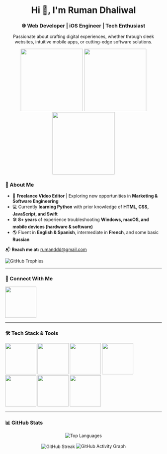 <h1 align="center">Hi 👋, I'm Ruman Dhaliwal</h1>
<h3 align="center">🌐 Web Developer | iOS Engineer | Tech Enthusiast</h3>

<p align="center">
  Passionate about crafting digital experiences, whether through sleek websites, intuitive mobile apps, or cutting-edge software solutions.
</p>

<div align="center">
  <img src="https://user-images.githubusercontent.com/74038190/213866269-5d00981c-7c98-46d7-8a8e-16f462f15227.gif" width="200" />
  <img src="https://user-images.githubusercontent.com/74038190/213866269-5d00981c-7c98-46d7-8a8e-16f462f15227.gif" width="200" />
  <img src="https://user-images.githubusercontent.com/74038190/213866269-5d00981c-7c98-46d7-8a8e-16f462f15227.gif" width="200" />
</div>

### 🚀 About Me  

- 🎥 **Freelance Video Editor** | Exploring new opportunities in **Marketing & Software Engineering**  
- 💻 Currently **learning Python** with prior knowledge of **HTML, CSS, JavaScript, and Swift**  
- 🛠️ **8+ years** of experience troubleshooting **Windows, macOS, and mobile devices (hardware & software)**  
- 🌎 Fluent in **English & Spanish**, intermediate in **French**, and some basic **Russian**  

📬 **Reach me at:** [rumanddd@gmail.com](mailto:rumanddd@gmail.com)  

<img src="https://github-profile-trophy.vercel.app/?username=rumanddd&no-frame=true&rank=-C,-B&column=-1&no-bg=true&theme=darkhub" alt="GitHub Trophies" />

---

### 📌 Connect With Me  
<p align="left">
  <a href="https://www.linkedin.com/in/rumanddd/" target="_blank">
    <img src="https://user-images.githubusercontent.com/74038190/235294012-0a55e343-37ad-4b0f-924f-c8431d9d2483.gif" width="100">
  </a>
</p>

---

### 🛠️ Tech Stack & Tools  
<p align="left">
  <img src="https://user-images.githubusercontent.com/74038190/212257472-08e52665-c503-4bd9-aa20-f5a4dae769b5.gif" width="100">
  <img src="https://user-images.githubusercontent.com/74038190/212257468-1e9a91f1-b626-4baa-b15d-5c385dfa7ed2.gif" width="100">
  <img src="https://user-images.githubusercontent.com/74038190/212281775-b468df30-4edc-4bf8-a4ee-f52e1aaddc86.gif" width="100">
  <img src="https://user-images.githubusercontent.com/74038190/212281780-0afd9616-8310-46e9-a898-c4f5269f1387.gif" width="100">
  <img src="https://github.com/Anmol-Baranwal/Cool-GIFs-For-GitHub/assets/74038190/29fd6286-4e7b-4d6c-818f-c4765d5e39a9" width="100">
  <img src="https://github.com/Anmol-Baranwal/Cool-GIFs-For-GitHub/assets/74038190/67f477ed-6624-42da-99f0-1a7b1a16eecb" width="100">
  <img src="https://github.com/Anmol-Baranwal/Cool-GIFs-For-GitHub/assets/74038190/de038172-e903-4951-926c-755878deb0b4" width="100">
</p>


---

### 📊 GitHub Stats  
<p align="center">
  <img align="center" src="https://github-readme-stats.vercel.app/api/top-langs/?username=rumanddd&layout=compact&theme=nightowl" alt="Top Languages" />
  <br></br>
  <img align="center" src="https://github-readme-streak-stats.herokuapp.com/?user=rumanddd&theme=transparent" alt="GitHub Streak" />
  <img src="https://github-readme-activity-graph.vercel.app/graph?username=rumanddd&theme=github-dark" alt="GitHub Activity Graph" />                   
</p>
